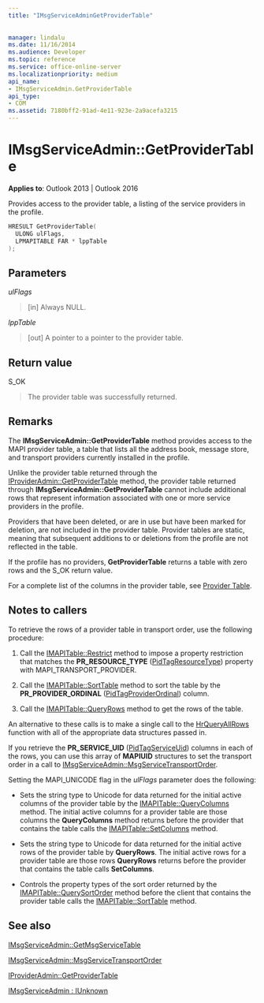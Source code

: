 ```yaml
---
title: "IMsgServiceAdminGetProviderTable"
 
 
manager: lindalu
ms.date: 11/16/2014
ms.audience: Developer
ms.topic: reference
ms.service: office-online-server
ms.localizationpriority: medium
api_name:
- IMsgServiceAdmin.GetProviderTable
api_type:
- COM
ms.assetid: 7180bff2-91ad-4e11-923e-2a9acefa3215
---
```


# IMsgServiceAdmin::GetProviderTable

  
  
**Applies to**: Outlook 2013 | Outlook 2016 
  
Provides access to the provider table, a listing of the service providers in the profile.
  
```cpp
HRESULT GetProviderTable(
  ULONG ulFlags,
  LPMAPITABLE FAR * lppTable
);
```

## Parameters

 _ulFlags_
  
> [in] Always NULL.
    
 _lppTable_
  
> [out] A pointer to a pointer to the provider table.
    
## Return value

S_OK 
  
> The provider table was successfully returned.
    
## Remarks

The **IMsgServiceAdmin::GetProviderTable** method provides access to the MAPI provider table, a table that lists all the address book, message store, and transport providers currently installed in the profile. 
  
Unlike the provider table returned through the [IProviderAdmin::GetProviderTable](iprovideradmin-getprovidertable.md) method, the provider table returned through **IMsgServiceAdmin::GetProviderTable** cannot include additional rows that represent information associated with one or more service providers in the profile. 
  
Providers that have been deleted, or are in use but have been marked for deletion, are not included in the provider table. Provider tables are static, meaning that subsequent additions to or deletions from the profile are not reflected in the table. 
  
If the profile has no providers, **GetProviderTable** returns a table with zero rows and the S_OK return value. 
  
For a complete list of the columns in the provider table, see [Provider Table](provider-tables.md). 
  
## Notes to callers

To retrieve the rows of a provider table in transport order, use the following procedure:
  
1. Call the [IMAPITable::Restrict](imapitable-restrict.md) method to impose a property restriction that matches the **PR_RESOURCE_TYPE** ([PidTagResourceType](pidtagresourcetype-canonical-property.md)) property with MAPI_TRANSPORT_PROVIDER.
    
2. Call the [IMAPITable::SortTable](imapitable-sorttable.md) method to sort the table by the **PR_PROVIDER_ORDINAL** ([PidTagProviderOrdinal](pidtagproviderordinal-canonical-property.md)) column. 
    
3. Call the [IMAPITable::QueryRows](imapitable-queryrows.md) method to get the rows of the table. 
    
An alternative to these calls is to make a single call to the [HrQueryAllRows](hrqueryallrows.md) function with all of the appropriate data structures passed in. 
  
If you retrieve the **PR_SERVICE_UID** ([PidTagServiceUid](pidtagserviceuid-canonical-property.md)) columns in each of the rows, you can use this array of **MAPIUID** structures to set the transport order in a call to [IMsgServiceAdmin::MsgServiceTransportOrder](imsgserviceadmin-msgservicetransportorder.md).
  
Setting the MAPI_UNICODE flag in the _ulFlags_ parameter does the following: 
  
- Sets the string type to Unicode for data returned for the initial active columns of the provider table by the [IMAPITable::QueryColumns](imapitable-querycolumns.md) method. The initial active columns for a provider table are those columns the **QueryColumns** method returns before the provider that contains the table calls the [IMAPITable::SetColumns](imapitable-setcolumns.md) method. 
    
- Sets the string type to Unicode for data returned for the initial active rows of the provider table by **QueryRows**. The initial active rows for a provider table are those rows **QueryRows** returns before the provider that contains the table calls **SetColumns**. 
    
- Controls the property types of the sort order returned by the [IMAPITable::QuerySortOrder](imapitable-querysortorder.md) method before the client that contains the provider table calls the [IMAPITable::SortTable](imapitable-sorttable.md) method. 
    
## See also



[IMsgServiceAdmin::GetMsgServiceTable](imsgserviceadmin-getmsgservicetable.md)
  
[IMsgServiceAdmin::MsgServiceTransportOrder](imsgserviceadmin-msgservicetransportorder.md)
  
[IProviderAdmin::GetProviderTable](iprovideradmin-getprovidertable.md)
  
[IMsgServiceAdmin : IUnknown](imsgserviceadminiunknown.md)

